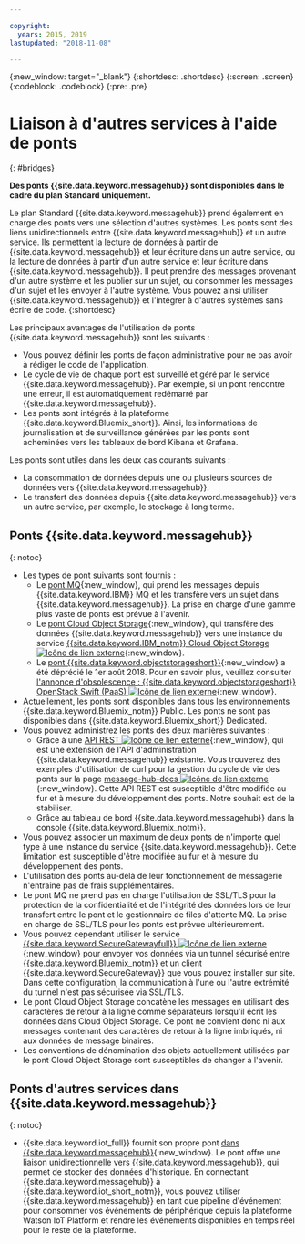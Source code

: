 ```yaml
---

copyright:
  years: 2015, 2019
lastupdated: "2018-11-08"

---
```


{:new_window: target="_blank"}
{:shortdesc: .shortdesc}
{:screen: .screen}
{:codeblock: .codeblock}
{:pre: .pre}

# Liaison à d'autres services à l'aide de ponts
{: #bridges}

**Des ponts {{site.data.keyword.messagehub}} sont disponibles dans le cadre du plan Standard uniquement.**
<br/>

Le plan Standard {{site.data.keyword.messagehub}} prend également
en charge des ponts vers une sélection d'autres systèmes. Les ponts sont des liens unidirectionnels entre {{site.data.keyword.messagehub}} et un autre service. Ils
permettent la lecture de données à partir de {{site.data.keyword.messagehub}} et leur écriture dans un autre service, ou la lecture de données à partir d'un autre service
et leur écriture dans {{site.data.keyword.messagehub}}. Il
peut prendre des messages provenant d'un autre système et les publier sur un sujet,
ou consommer les messages d'un sujet et les envoyer à l'autre système. Vous pouvez ainsi
utiliser {{site.data.keyword.messagehub}} et l'intégrer à d'autres systèmes sans écrire de code.
{:shortdesc}

Les principaux avantages de l'utilisation de ponts {{site.data.keyword.messagehub}} sont les suivants :  

* Vous pouvez définir les ponts de façon administrative pour ne pas avoir à rédiger le code de l'application.
* Le cycle de vie de chaque pont est surveillé et géré par le service {{site.data.keyword.messagehub}}. Par exemple, si un pont rencontre une erreur, il est automatiquement redémarré par {{site.data.keyword.messagehub}}.
* Les ponts sont intégrés à la plateforme {{site.data.keyword.Bluemix_short}}. Ainsi, les informations de journalisation et de surveillance générées par les ponts sont acheminées vers les tableaux de bord Kibana et Grafana.

Les ponts sont utiles dans les deux cas courants suivants :

* La consommation de données depuis une ou plusieurs sources de données vers {{site.data.keyword.messagehub}}.
* Le transfert des données depuis {{site.data.keyword.messagehub}} vers un autre service, par exemple, le stockage à long terme.

## Ponts {{site.data.keyword.messagehub}}
{: notoc}

* Les types de pont suivants sont fournis : 
  - Le [pont MQ](/docs/services/EventStreams/eventstreams105.html){:new_window}, qui prend les messages depuis {{site.data.keyword.IBM}} MQ et les transfère vers un sujet dans {{site.data.keyword.messagehub}}. La prise en charge d'une gamme plus vaste de ponts est prévue à l'avenir.
  - Le [pont Cloud Object Storage](/docs/services/EventStreams/eventstreams115.html){:new_window}, qui transfère des données {{site.data.keyword.messagehub}} vers une instance du service [{{site.data.keyword.IBM_notm}} Cloud Object Storage ![Icône de lien externe](../../icons/launch-glyph.svg "Icône de lien externe")](/docs/services/cloud-object-storage/about-cos.html){:new_window}. 
  - Le [pont {{site.data.keyword.objectstorageshort}}](/docs/services/EventStreams/eventstreams089.html){:new_window} a été déprécié le 1er août 2018. Pour en savoir plus, veuillez consulter [l'annonce d'obsolescence : {{site.data.keyword.objectstorageshort}} OpenStack Swift (PaaS) ![Icône de lien externe](../../icons/launch-glyph.svg "Icône de lien externe")](https://www.ibm.com/blogs/bluemix/2018/05/end-marketing-object-storage-openstack-swift-paas/){:new_window}.
* Actuellement, les ponts sont disponibles dans tous les environnements {{site.data.keyword.Bluemix_notm}} Public. Les ponts ne sont pas disponibles dans {{site.data.keyword.Bluemix_short}} Dedicated.
* Vous pouvez administrez les ponts des deux manières suivantes :
  - Grâce à une [API REST ![Icône de lien externe](../../icons/launch-glyph.svg "Icône de lien externe")](https://github.com/ibm-messaging/event-streams-docs){:new_window}, qui est une extension de l'API d'administration {{site.data.keyword.messagehub}} existante. Vous trouverez des exemples d'utilisation de curl pour la gestion du cycle de vie des ponts sur la page [message-hub-docs ![Icône de lien externe](../../icons/launch-glyph.svg "Icône de lien externe")](https://github.com/ibm-messaging/event-streams-docs){:new_window}. Cette API REST est susceptible d'être modifiée au fur et à mesure du développement des ponts. Notre souhait est de la stabiliser.
  - Grâce au tableau de bord {{site.data.keyword.messagehub}} dans la console {{site.data.keyword.Bluemix_notm}}.
* Vous pouvez associer un maximum de deux ponts de n'importe quel type à une instance du service {{site.data.keyword.messagehub}}. Cette limitation est susceptible d'être modifiée au fur et à mesure du développement des ponts.
* L'utilisation des ponts au-delà de leur fonctionnement de messagerie n'entraîne pas de frais supplémentaires.
* Le pont MQ ne prend pas en charge l'utilisation de SSL/TLS pour la protection de la confidentialité et de l'intégrité des données lors de leur transfert entre le pont et le gestionnaire de files d'attente MQ. La prise en charge de SSL/TLS pour les ponts est prévue ultérieurement. 
* Vous pouvez cependant utiliser le service [{{site.data.keyword.SecureGatewayfull}} ![Icône de lien externe](../../icons/launch-glyph.svg "Icône de lien externe")](/docs/services/SecureGateway/index.html#getting-started-with-sg){:new_window} pour envoyer vos données via un tunnel sécurisé entre {{site.data.keyword.Bluemix_notm}} et un client {{site.data.keyword.SecureGateway}} que vous pouvez installer sur site. Dans cette configuration, la communication à l'une ou l'autre extrémité du tunnel n'est pas sécurisée via SSL/TLS.
* Le pont Cloud Object Storage concatène les messages en utilisant des caractères de retour à la ligne comme séparateurs lorsqu'il écrit les
données dans Cloud Object Storage. Ce pont ne convient donc ni aux messages contenant des caractères de retour à la ligne imbriqués, ni aux données de message binaires.
* Les conventions de dénomination des objets actuellement utilisées par le pont Cloud Object Storage sont susceptibles de changer à l'avenir.

## Ponts d'autres services dans {{site.data.keyword.messagehub}}
{: notoc}

* {{site.data.keyword.iot_full}} fournit son propre pont [ dans {{site.data.keyword.messagehub}}](/docs/services/EventStreams/eventstreams119.html){:new_window}. Le pont offre une liaison unidirectionnelle vers {{site.data.keyword.messagehub}}, qui permet de stocker des données d'historique. En connectant {{site.data.keyword.messagehub}} à {{site.data.keyword.iot_short_notm}}, vous pouvez utiliser {{site.data.keyword.messagehub}} en tant que pipeline d'événement pour consommer vos événements de périphérique depuis la plateforme Watson IoT Platform et rendre les événements disponibles en temps réel pour le reste de la plateforme. 



